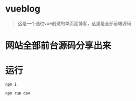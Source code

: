# vueblog
>这是一个通过vue创建的单页面博客，这里是全部前端源码
# 网站全部前台源码分享出来


# 运行
```
npm i

```

```
npm run dev

```


